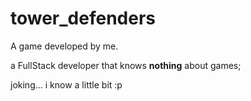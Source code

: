 # tower_defenders

A game developed by me.


a FullStack developer that knows **nothing** about games;


joking... i know a little bit :p
